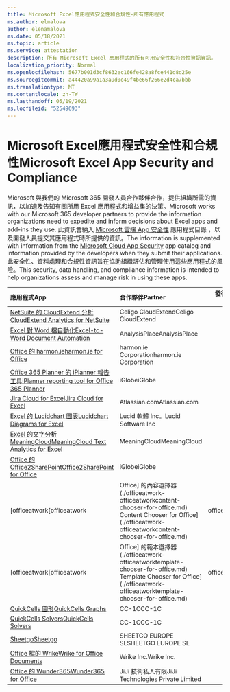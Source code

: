 ```yaml
---
title: Microsoft Excel應用程式安全性和合規性-所有應用程式
ms.author: elmalova
author: elenamalova
ms.date: 05/18/2021
ms.topic: article
ms.service: attestation
description: 所有 Microsoft Excel 應用程式的所有可用安全性和符合性資訊資訊。
localization_priority: Normal
ms.openlocfilehash: 5677b001d3cf8632ec166fe428a8fce441d8d25e
ms.sourcegitcommit: a44420a99a1a3a9d0e49f4be66f266e2d4ca7bbb
ms.translationtype: MT
ms.contentlocale: zh-TW
ms.lasthandoff: 05/19/2021
ms.locfileid: "52549693"
---
```

# <a name="microsoft-excel-app-security-and-compliance"></a><span data-ttu-id="918b6-103">Microsoft Excel應用程式安全性和合規性</span><span class="sxs-lookup"><span data-stu-id="918b6-103">Microsoft Excel App Security and Compliance</span></span>

<span data-ttu-id="918b6-104">Microsoft 與我們的 Microsoft 365 開發人員合作夥伴合作，提供組織所需的資訊，以加速及告知有關所用 Excel 應用程式和增益集的決策。</span><span class="sxs-lookup"><span data-stu-id="918b6-104">Microsoft works with our Microsoft 365 developer partners to provide the information organizations need to expedite and inform decisions about Excel apps and add-ins they use.</span></span> <span data-ttu-id="918b6-105">此資訊會納入 [Microsoft 雲端 App 安全性](https://www.microsoft.com/en-us/enterprise-mobility-security/cloud-app-security) 應用程式目錄 ，以及開發人員提交其應用程式時所提供的資訊。</span><span class="sxs-lookup"><span data-stu-id="918b6-105">The information is supplemented with information from the [Microsoft Cloud App Security](https://www.microsoft.com/en-us/enterprise-mobility-security/cloud-app-security) app catalog and information provided by the developers when they submit their applications.</span></span> <span data-ttu-id="918b6-106">此安全性、資料處理和合規性資訊旨在協助組織評估和管理使用這些應用程式的風險。</span><span class="sxs-lookup"><span data-stu-id="918b6-106">This security, data handling, and compliance information is intended to help organizations assess and manage risk in using these apps.</span></span>

| <span data-ttu-id="918b6-107">**應用程式**</span><span class="sxs-lookup"><span data-stu-id="918b6-107">**App**</span></span> | <span data-ttu-id="918b6-108">**合作夥伴**</span><span class="sxs-lookup"><span data-stu-id="918b6-108">**Partner**</span></span> | <span data-ttu-id="918b6-109">**發行者證明**</span><span class="sxs-lookup"><span data-stu-id="918b6-109">**Publisher Attested**</span></span> | <span data-ttu-id="918b6-110">**認證**</span><span class="sxs-lookup"><span data-stu-id="918b6-110">**Certified**</span></span> |
|:--------|:------------|:----------------------:|:-------------:|
| [<span data-ttu-id="918b6-111">NetSuite 的 CloudExtend 分析</span><span class="sxs-lookup"><span data-stu-id="918b6-111">CloudExtend Analytics for NetSuite</span></span>](./celigo-cloudextend-analytics-for-netsuite.md) | <span data-ttu-id="918b6-112">Celigo CloudExtend</span><span class="sxs-lookup"><span data-stu-id="918b6-112">Celigo CloudExtend</span></span> | <span data-ttu-id="918b6-113">**✓**</span><span class="sxs-lookup"><span data-stu-id="918b6-113">**✓**</span></span> |  |
| [<span data-ttu-id="918b6-114">Excel 對 Word 檔自動化</span><span class="sxs-lookup"><span data-stu-id="918b6-114">Excel-to-Word Document Automation</span></span>](./analysisplace-excel-to-word-document-automation.md) | <span data-ttu-id="918b6-115">AnalysisPlace</span><span class="sxs-lookup"><span data-stu-id="918b6-115">AnalysisPlace</span></span> | <span data-ttu-id="918b6-116">**✓**</span><span class="sxs-lookup"><span data-stu-id="918b6-116">**✓**</span></span> |  |
| [<span data-ttu-id="918b6-117">Office 的 harmon.ie</span><span class="sxs-lookup"><span data-stu-id="918b6-117">harmon.ie for Office</span></span>](./harmonie-corporation-for-office.md) | <span data-ttu-id="918b6-118">harmon.ie Corporation</span><span class="sxs-lookup"><span data-stu-id="918b6-118">harmon.ie Corporation</span></span> | <span data-ttu-id="918b6-119">**✓**</span><span class="sxs-lookup"><span data-stu-id="918b6-119">**✓**</span></span> |  |
| [<span data-ttu-id="918b6-120">Office 365 Planner 的 iPlanner 報告工具</span><span class="sxs-lookup"><span data-stu-id="918b6-120">iPlanner reporting tool for Office 365 Planner</span></span>](./iglobe-iplanner-reporting-tool-for-office-365-planner.md) | <span data-ttu-id="918b6-121">iGlobe</span><span class="sxs-lookup"><span data-stu-id="918b6-121">iGlobe</span></span> | <span data-ttu-id="918b6-122">**✓**</span><span class="sxs-lookup"><span data-stu-id="918b6-122">**✓**</span></span> | <img alt="Certified application badge" src="../media/certified-badge.png" height="25" width="25" /> |
| [<span data-ttu-id="918b6-123">Jira Cloud for Excel</span><span class="sxs-lookup"><span data-stu-id="918b6-123">Jira Cloud for Excel</span></span>](./atlassiancom-jira-cloud-for-excel.md) | <span data-ttu-id="918b6-124">Atlassian.com</span><span class="sxs-lookup"><span data-stu-id="918b6-124">Atlassian.com</span></span> | <span data-ttu-id="918b6-125">**✓**</span><span class="sxs-lookup"><span data-stu-id="918b6-125">**✓**</span></span> |  |
| [<span data-ttu-id="918b6-126">Excel 的 Lucidchart 圖表</span><span class="sxs-lookup"><span data-stu-id="918b6-126">Lucidchart Diagrams for Excel</span></span>](./lucid-software-inc-lucidchart-diagrams-for-excel.md) | <span data-ttu-id="918b6-127">Lucid 軟體 Inc。</span><span class="sxs-lookup"><span data-stu-id="918b6-127">Lucid Software Inc</span></span> | <span data-ttu-id="918b6-128">**✓**</span><span class="sxs-lookup"><span data-stu-id="918b6-128">**✓**</span></span> |  |
| [<span data-ttu-id="918b6-129">Excel 的文字分析 MeaningCloud</span><span class="sxs-lookup"><span data-stu-id="918b6-129">MeaningCloud Text Analytics for Excel</span></span>](./meaningcloud-text-analytics-for-excel.md) | <span data-ttu-id="918b6-130">MeaningCloud</span><span class="sxs-lookup"><span data-stu-id="918b6-130">MeaningCloud</span></span> | <span data-ttu-id="918b6-131">**✓**</span><span class="sxs-lookup"><span data-stu-id="918b6-131">**✓**</span></span> |  |
| [<span data-ttu-id="918b6-132">Office 的 Office2SharePoint</span><span class="sxs-lookup"><span data-stu-id="918b6-132">Office2SharePoint for Office</span></span>](./iglobe-office2sharepoint-for-office.md) | <span data-ttu-id="918b6-133">iGlobe</span><span class="sxs-lookup"><span data-stu-id="918b6-133">iGlobe</span></span> | <span data-ttu-id="918b6-134">**✓**</span><span class="sxs-lookup"><span data-stu-id="918b6-134">**✓**</span></span> | <img alt="Certified application badge" src="../media/certified-badge.png" height="25" width="25" /> |
| <span data-ttu-id="918b6-135">[officeatwork</span><span class="sxs-lookup"><span data-stu-id="918b6-135">[officeatwork</span></span> | <span data-ttu-id="918b6-136">Office] 的內容選擇器 (./officeatwork-officeatworkcontent-chooser-for-office.md) </span><span class="sxs-lookup"><span data-stu-id="918b6-136">Content Chooser for Office](./officeatwork-officeatworkcontent-chooser-for-office.md)</span></span> | <span data-ttu-id="918b6-137">officeatwork</span><span class="sxs-lookup"><span data-stu-id="918b6-137">officeatwork</span></span> | <span data-ttu-id="918b6-138">**✓**</span><span class="sxs-lookup"><span data-stu-id="918b6-138">**✓**</span></span> | <img alt="Certified application badge" src="../media/certified-badge.png" height="25" width="25" /> |
| <span data-ttu-id="918b6-139">[officeatwork</span><span class="sxs-lookup"><span data-stu-id="918b6-139">[officeatwork</span></span> | <span data-ttu-id="918b6-140">Office] 的範本選擇器 (./officeatwork-officeatworktemplate-chooser-for-office.md) </span><span class="sxs-lookup"><span data-stu-id="918b6-140">Template Chooser for Office](./officeatwork-officeatworktemplate-chooser-for-office.md)</span></span> | <span data-ttu-id="918b6-141">officeatwork</span><span class="sxs-lookup"><span data-stu-id="918b6-141">officeatwork</span></span> | <span data-ttu-id="918b6-142">**✓**</span><span class="sxs-lookup"><span data-stu-id="918b6-142">**✓**</span></span> | <img alt="Certified application badge" src="../media/certified-badge.png" height="25" width="25" /> |
| [<span data-ttu-id="918b6-143">QuickCells 圖形</span><span class="sxs-lookup"><span data-stu-id="918b6-143">QuickCells Graphs</span></span>](./cc-1c-quickcells-graphs.md) | <span data-ttu-id="918b6-144">CC-1C</span><span class="sxs-lookup"><span data-stu-id="918b6-144">CC-1C</span></span> | <span data-ttu-id="918b6-145">**✓**</span><span class="sxs-lookup"><span data-stu-id="918b6-145">**✓**</span></span> |  |
| [<span data-ttu-id="918b6-146">QuickCells Solvers</span><span class="sxs-lookup"><span data-stu-id="918b6-146">QuickCells Solvers</span></span>](./cc-1c-quickcells-solvers.md) | <span data-ttu-id="918b6-147">CC-1C</span><span class="sxs-lookup"><span data-stu-id="918b6-147">CC-1C</span></span> | <span data-ttu-id="918b6-148">**✓**</span><span class="sxs-lookup"><span data-stu-id="918b6-148">**✓**</span></span> |  |
| [<span data-ttu-id="918b6-149">Sheetgo</span><span class="sxs-lookup"><span data-stu-id="918b6-149">Sheetgo</span></span>](./sheetgo-europe-sl.md) | <span data-ttu-id="918b6-150">SHEETGO EUROPE SL</span><span class="sxs-lookup"><span data-stu-id="918b6-150">SHEETGO EUROPE SL</span></span> | <span data-ttu-id="918b6-151">**✓**</span><span class="sxs-lookup"><span data-stu-id="918b6-151">**✓**</span></span> |  |
| [<span data-ttu-id="918b6-152">Office 檔的 Wrike</span><span class="sxs-lookup"><span data-stu-id="918b6-152">Wrike for Office Documents</span></span>](./wrike-inc-for-office-documents.md) | <span data-ttu-id="918b6-153">Wrike Inc.</span><span class="sxs-lookup"><span data-stu-id="918b6-153">Wrike Inc.</span></span> | <span data-ttu-id="918b6-154">**✓**</span><span class="sxs-lookup"><span data-stu-id="918b6-154">**✓**</span></span> | <img alt="Certified application badge" src="../media/certified-badge.png" height="25" width="25" /> |
| [<span data-ttu-id="918b6-155">Office 的 Wunder365</span><span class="sxs-lookup"><span data-stu-id="918b6-155">Wunder365 for Office</span></span>](./jiji-technologies-private-limited-wunder365-for-office.md) | <span data-ttu-id="918b6-156">JiJi 技術私人有限</span><span class="sxs-lookup"><span data-stu-id="918b6-156">JiJi Technologies Private Limited</span></span> | <span data-ttu-id="918b6-157">**✓**</span><span class="sxs-lookup"><span data-stu-id="918b6-157">**✓**</span></span> |  |
